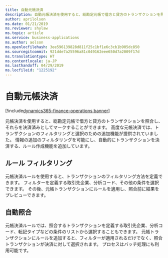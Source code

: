 ```yaml
---
title: 自動元帳決済
description: 自動元帳決済を使用すると、総勘定元帳で借方と貸方のトランザクションを照合し、それらを決済済みとしてマークすることができます。
author: aprilolson
ms.date: 01/21/2019
ms.reviewer: shylaw
ms.topic: article
ms.service: business-applications
ms.author: aolson
ms.openlocfilehash: 3ee596139828d811f25c1bf1e6c3cb1b905dc850
ms.sourcegitcommit: 921dde7a25596a81c049162eee650d7a2009f17d
ms.translationtype: HT
ms.contentlocale: ja-JP
ms.lasthandoff: 04/29/2019
ms.locfileid: "1225192"
---
```

#  <a name="automatic-ledger-settlements"></a>自動元帳決済
[!include[dynamics365-finance-operations banner](../includes/dynamics365-finance-operations.md)]


元帳決済を使用すると、総勘定元帳で借方と貸方のトランザクションを照合し、それらを決済済みとしてマークすることができます。 高度な元帳決済では、トランザクションのフィルタリングと選択のための追加機能が提供されていました。 情報の追加のフィルタリングを可能にし、自動的にトランザクションを決済する、ルール作成機能を追加しています。 

## <a name="rules-filtering"></a>ルール フィルタリング

元帳決済ルールを使用すると、トランザクションのフィルタリング方法を定義できます。 フィルターを定義する取引先企業、分析コード、その他の条件を選択できます。 その後、元帳トランザクションにルールを適用し、照合前に結果をプレビューできます。

## <a name="automatic-matching"></a>自動照合

元帳決済ルールでは、照合するトランザクションを定義する取引先企業、分析コード、転記タイプなどの条件のリストから選択することもできます。 元帳トランザクションにルールを追加すると、フィルターが適用されるだけでなく、照合トランザクションが決済に対して選択されます。 プロセスはバッチ処理にも利用可能です。
